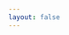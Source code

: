 ```yaml
---
layout: false
---
```


<script setup>
import ExampleVue from '../components/ExampleVue.vue'

</script>

<ClientOnly>
  <ExampleVue />
</ClientOnly>
